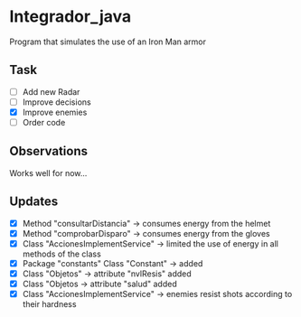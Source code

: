 # Integrador_java
Program that simulates the use of an Iron Man armor
## Task
- [ ] Add new Radar
- [ ] Improve decisions
- [x] Improve enemies
- [ ] Order code
## Observations
Works well for now...
## Updates
- [X] Method "consultarDistancia" -> consumes energy from the helmet
- [x] Method "comprobarDisparo" ->  consumes energy from the gloves
- [x] Class "AccionesImplementService" -> limited the use of energy in all methods of the class
- [x] Package "constants" Class "Constant" -> added 
- [x] Class "Objetos" -> attribute "nvlResis" added
- [x] Class "Objetos -> attribute "salud" added
- [x] Class "AccionesImplementService" -> enemies resist shots according to their hardness
